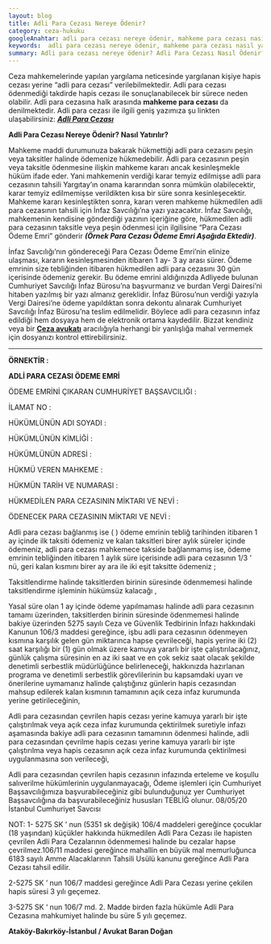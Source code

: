 ```yaml
---
layout: blog
title: Adli Para Cezası Nereye Ödenir?
category: ceza-hukuku
googleAnahtar: adli para cezası nereye ödenir, mahkeme para cezası nasıl yatırılır, adli para cezası nasıl ödenir? ceza avukatı, adli para cezası ödeme emri, bakırköy avukat, ataköy avukat
keywords:  adli para cezası nereye ödenir, mahkeme para cezası nasıl yatırılır, adli para cezası nasıl ödenir? ceza avukatı, adli para cezası ödeme emri, adli para cezası nasıl tahsil edilir
summary: Adli para cezası nereye ödenir? Adli Para Cezası Nasıl Ödenir? Mahkeme Para Cezası Nereye ve Nasıl Ödenir? Adli Para Cezası Ödeme Emri Geldiğinde Ne Yapılmalıdır
---
```


Ceza mahkemelerinde yapılan yargılama neticesinde yargılanan kişiye hapis cezası yerine  “adli para cezası” verilebilmektedir. Adli para cezası ödenmediği takdirde hapis cezası ile sonuçlanabilecek bir sürece neden olabilir. Adli para cezasına halk arasında **mahkeme para cezası** da denilmektedir. Adli para cezası ile ilgili geniş yazımıza şu linkten ulaşabilirsiniz: [***Adli Para Cezası***](http://barandogan.av.tr/blog/ceza-hukuku/adli-para-cezasi.html)

**Adli Para Cezası Nereye Ödenir? Nasıl Yatırılır?**

Mahkeme maddi durumunuza bakarak hükmettiği adli para cezasını peşin veya taksitler halinde ödemenize hükmedebilir. Adli para cezasının peşin veya taksitle ödenmesine ilişkin mahkeme kararı ancak kesinleşmekle hüküm ifade eder. Yani mahkemenin verdiği karar temyiz edilmişse adli para cezasının tahsili Yargıtay’ın onama kararından sonra mümkün olabilecektir, karar temyiz edilmemişse verildikten kısa bir süre sonra kesinleşecektir. Mahkeme kararı kesinleştikten sonra, kararı veren mahkeme hükmedilen adli para cezasının tahsili için İnfaz Savcılığı’na yazı yazacaktır.  İnfaz Savcılığı, mahkemenin kendisine gönderdiği yazının içeriğine göre, hükmedilen adli para cezasının taksitle veya peşin ödenmesi için ilgilisine “Para Cezası Ödeme Emri”  gönderir ***(Örnek Para Cezası Ödeme Emri Aşağıda Ektedir)***. 	

İnfaz Savcılığı’nın göndereceği Para Cezası Ödeme Emri’nin elinize ulaşması, kararın kesinleşmesinden itibaren 1 ay- 3 ay arası sürer. Ödeme emrinin size tebliğinden itibaren hükmedilen adli para cezasını 30 gün içerisinde ödemeniz gerekir. Bu ödeme emrini aldığınızda Adliyede bulunan Cumhuriyet Savcılığı İnfaz Bürosu’na başvurmanız ve burdan  Vergi Dairesi’ni hitaben yazılmış bir yazı almanız gereklidir. İnfaz Bürosu’nun verdiği yazıyla Vergi Dairesi’ne ödeme yapıldıktan sonra dekontu alınarak Cumhuriyet Savcılığı İnfaz Bürosu’na teslim edilmelidir. Böylece adli para cezasının infaz edildiği hem dosyaya hem de elektronik ortama kaydedilir. Bizzat kendiniz veya bir [**Ceza avukatı**](http://barandogan.av.tr/blog/ceza-hukuku/ceza-avukatinin-islevi.html) aracılığıyla herhangi bir yanlışlığa mahal vermemek için dosyanızı kontrol ettirebilirsiniz.


_____________________________________________________________________________________________________________________________



****ÖRNEKTİR :****

****ADLİ PARA CEZASI ÖDEME EMRİ****

ÖDEME EMRİNİ ÇIKARAN  CUMHURİYET BAŞSAVCILIĞI    : 

İLAMAT NO                                        :

HÜKÜMLÜNÜN  ADI SOYADI        :

HÜKÜMLÜNÜN KİMLİĞİ                :
 
HÜKÜMLÜNÜN ADRESİ                  :   

HÜKMÜ VEREN MAHKEME	       :  

HÜKMÜN TARİH VE NUMARASI  :  

HÜKMEDİLEN PARA CEZASININ MİKTARI VE NEVİ  : 

ÖDENECEK PARA CEZASININ MİKTARI VE NEVİ       : 
 
Adli para cezası bağlanmış ise (          )  ödeme emrinin tebliğ tarihinden itibaren 1 ay içinde ilk taksiti ödemeniz ve kalan taksitleri birer aylık süreler içinde ödemeniz, adli para cezası mahkemece takside bağlanmamış ise,  ödeme emrinin tebliğinden itibaren 1 aylık süre içerisinde adli para cezasının 1/3 ’  nü, geri kalan kısmını birer ay ara ile iki eşit taksitte ödemeniz ; 
	
Taksitlendirme halinde taksitlerden birinin süresinde ödenmemesi halinde taksitlendirme işleminin hükümsüz kalacağı ,
	
Yasal süre olan 1 ay içinde ödeme yapılmaması halinde adli para cezasının tamamı üzerinden, taksitlerden birinin süresinde ödenmemesi halinde bakiye üzerinden 5275 sayılı Ceza ve Güvenlik Tedbirinin İnfazı hakkındaki Kanunun 106/3 maddesi gereğince, işbu adli para cezasının ödenmeyen kısmına karşılık gelen gün miktarınca hapse çevrileceği, hapis yerine iki (2) saat karşılığı bir (1) gün olmak üzere kamuya yararlı bir işte çalıştırılacağınız, günlük çalışma süresinin en az iki saat ve en çok sekiz saat olacak şekilde denetimli serbestlik müdürlüğünce belirleneceği, hakkınızda hazırlanan programa ve denetimli serbestlik görevlilerinin bu kapsamdaki uyarı ve önerilerine uymamanız halinde çalıştığınız günlerin hapis cezasından mahsup edilerek kalan kısmının tamamının açık ceza infaz kurumunda yerine getirileceğinin, 
	
Adli para cezasından çevrilen hapis cezası yerine kamuya yararlı bir işte çalıştırılmak veya açık ceza infaz kurumunda çektirilmek suretiyle infazı aşamasında bakiye adli para cezasının tamamının ödenmesi halinde, adli para cezasından çevrilme hapis cezası yerine kamuya yararlı bir işte çalıştırılma veya hapis cezasının açık ceza infaz kurumunda çektirilmesi uygulanmasına son verileceği, 
	
Adli para cezasından çevrilen hapis cezasının infazında erteleme ve koşullu salıverilme hükümlerinin uygulanmayacağı,
Ödeme işlemleri için Cumhuriyet Başsavcılığımıza başvurabileceğiniz gibi bulunduğunuz yer Cumhuriyet Başsavcılığına da başvurabileceğiniz hususları TEBLİĞ olunur. 08/05/20    İstanbul Cumhuriyet Savcısı
	         
NOT:
1- 5275 SK ’ nun (5351 sk değişik) 106/4 maddeleri gereğince çocuklar (18 yaşından) küçükler hakkında hükmedilen Adli Para Cezası ile hapisten çevrilen Adli Para Cezalarının ödenmemesi halinde bu cezalar hapse çevrilmez.106/11 maddesi gereğince mahallin en büyük mal memurluğunca 6183 sayılı Amme Alacaklarının Tahsili Usülü kanunu gereğince Adli Para Cezası tahsil edilir.

2-5275 SK ’ nun 106/7 maddesi gereğince Adli Para Cezası yerine çekilen hapis süresi 3 yılı geçemez.

3-5275 SK ‘ nun 106/7 md. 2. Madde birden fazla hükümle Adli Para Cezasına mahkumiyet halinde bu süre 5 yılı geçemez. 

**Ataköy-Bakırköy-İstanbul / Avukat Baran Doğan**

